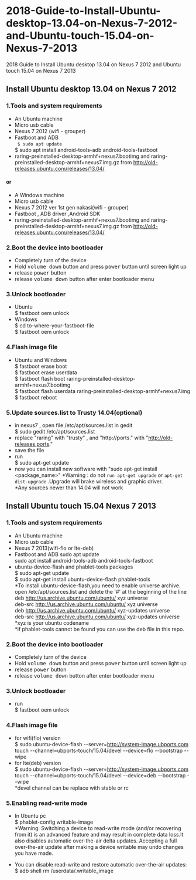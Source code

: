 # 2018-Guide-to-Install-Ubuntu-desktop-13.04-on-Nexus-7-2012-and-Ubuntu-touch-15.04-on-Nexus-7-2013
2018 Guide to Install Ubuntu desktop 13.04 on Nexus 7 2012 and Ubuntu touch 15.04 on Nexus 7 2013

## Install Ubuntu desktop 13.04 on Nexus 7 2012

### 1.Tools and system requirements</h3>
- An Ubuntu machine
- Micro usb cable
- Nexus 7 2012 (wifi - grouper)
- Fastboot and ADB   
<code>    $ sudo apt update</code>   
    $ sudo apt install android-tools-adb android-tools-fastboot  
- raring-preinstalled-desktop-armhf+nexus7.bootimg and raring-preinstalled-desktop-armhf+nexus7.img.gz from http://old-releases.ubuntu.com/releases/13.04/

#### or
				
- A Windows machine
- Micro usb cable
- Nexus 7 2012 ver 1st gen nakasi(wifi - grouper)
- Fastboot , ADB driver ,Android SDK
- raring-preinstalled-desktop-armhf+nexus7.bootimg and raring-preinstalled-desktop-armhf+nexus7.img.gz from http://old-releases.ubuntu.com/releases/13.04/



### 2.Boot the device into bootloader
- Completely turn of the device
- Hold <kbd>volume down</kbd> button and press <kbd>power</kbd> button until screen light up
- release <kbd>power</kbd>  button
- release <kbd>volume down</kbd> button after enter bootloader menu

### 3.Unlock bootloader
- Ubuntu   
$ fastboot oem unlock  
- Windows   
$ cd to-where-your-fastboot-file  
$ fastboot oem unlock  
            

### 4.Flash image file
- Ubuntu and Windows  
$ fastboot erase boot  
$ fastboot erase userdata  
$ fastboot flash boot raring-preinstalled-desktop-armhf+nexus7.bootimg  
$ fastboot flash userdata raring-preinstalled-desktop-armhf+nexus7.img  
$ fastboot reboot  


### 5.Update sources.list to Trusty 14.04(optional)
- in nexus7 , open file /etc/apt/sources.list in gedit  
$ sudo gedit /etc/apt/sources.list  
- replace "raring" with "trusty" , and "http://ports." with "http://old-releases.ports."
- save the file
- run  
$ sudo apt-get update
- now you can install new software with "sudo apt-get install <package_name>"
*Warning : do not <code>run apt-get upgrade</code> or <code>apt-get dist-upgrade</code> .Upgrade will brake wireless and graphic driver.  
*Any sources newer than 14.04 will not work

## Install Ubuntu touch 15.04 Nexus 7 2013

### 1.Tools and system requirements
- An Ubuntu machine
- Micro usb cable
- Nexus 7 2013(wifi-flo or lte-deb)
- Fastboot and ADB
sudo apt update  
sudo apt install android-tools-adb android-tools-fastboot  
- ubuntu-device-flash and phablet-tools packages  
$ sudo apt-get update  
$ sudo apt-get install ubuntu-device-flash phablet-tools  
*To install ubuntu-device-flash,you need to enable universe archive.
open /etc/apt/sources.list and delete the '#' at the beginning of the line  
deb http://us.archive.ubuntu.com/ubuntu/ xyz universe  
deb-src http://us.archive.ubuntu.com/ubuntu/ xyz universe  
deb http://us.archive.ubuntu.com/ubuntu/ xyz-updates universe  
deb-src http://us.archive.ubuntu.com/ubuntu/ xyz-updates universe  
*xyz is your ubuntu codename   
*if phablet-tools cannot be found you can use the deb file in this repo.

### 2.Boot the device into bootloader
- Completely turn of the device
- Hold <kbd>volume down</kbd> button and press <kbd>power</kbd> button until screen light up
- release <kbd>power</kbd>  button
- release <kbd>volume down</kbd> button after enter bootloader menu

### 3.Unlock bootloader
- run  
$ fastboot oem unlock</code>

### 4.Flash image file
- for wifi(flo) version  
$ sudo ubuntu-device-flash --server=http://system-image.ubports.com touch --channel=ubports-touch/15.04/devel --device=flo --bootstrap --wipe
- for lte(deb) version  
$ sudo ubuntu-device-flash --server=http://system-image.ubports.com touch --channel=ubports-touch/15.04/devel --device=deb --bootstrap --wipe  
*devel channel can be replace with stable or rc

### 5.Enabling read-write mode
- In Ubuntu pc  
$ phablet-config writable-image  
*Warning: Switching a device to read-write mode (and/or recovering from it) is an advanced feature and may result in complete data loss.It also disables automatic over-the-air delta updates. Accepting a full over-the-air update after making a device writable may undo changes you have made.

- You can disable read-write and restore automatic over-the-air updates:  
$ adb shell rm /userdata/.writable_image
